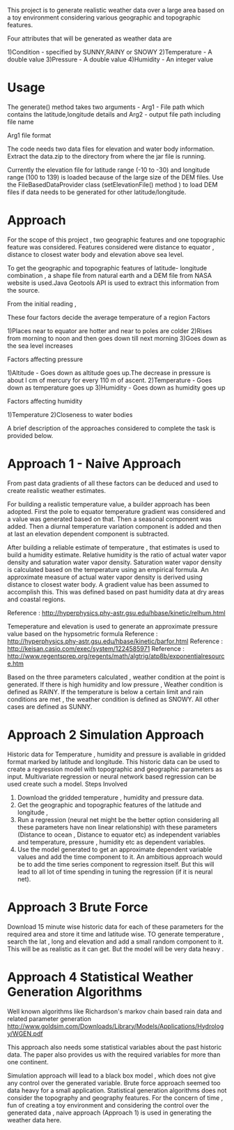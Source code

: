 This project is to generate realistic weather data over a large area based on a toy environment considering various geographic and topographic features.


Four attributes that will be generated as weather data are

1)Condition - specified by SUNNY,RAINY or SNOWY
2)Temperature - A double value
3)Pressure - A double value
4)Humidity - An integer value



Usage 
========================================================
The generate() method takes two arguments - 
Arg1 - File path which contains the latitude,longitude details and 
Arg2 - output file path including file name

Arg1 file format
<STATION NAME><COMMA><LATITUDE><COMMA><LONGITUDE>

The code needs two data files for elevation and water body information.
Extract the data.zip to the directory from where the jar file is running.

Currently the elevation file for latitude range (-10 to -30) and longitude range (100  to 139) is loaded because of the large size of the DEM files. 
Use the FileBasedDataProvider class (setElevationFile() method ) to load  DEM files if data needs to be generated for other latitude/longitude.



Approach
=========================================================

For the scope of this project , two geographic features and one topographic feature was considered. Features considered were distance to equator , distance to closest water body and elevation above sea level.

To get the geographic and topographic features of latitude- longitude combination , a shape file from natural earth and a DEM file from NASA website is used.Java Geotools API is used to extract this information from the source. 

From the initial reading , 

These four factors decide the average temperature of a region
Factors 

1)Places near to equator are hotter and near to poles are colder
2)Rises from morning to noon and then goes down till next morning
3)Goes down as the sea level increases

Factors affecting pressure

1)Altitude - Goes down as altitude goes up.The decrease in pressure is about l cm of
mercury for every 110 m of ascent. 
2)Temperature - Goes down as temperature goes up
3)Humidity - Goes down as humidity goes up

Factors affecting humidity

1)Temperature
2)Closeness to water bodies

A brief description of the approaches considered to complete the task is provided below. 

Approach 1 - Naive Approach
==================================================

From past data gradients of all these factors can be deduced and used to create realistic weather estimates.

For building a realistic temperature value, a builder approach has been adopted. First the pole to equator temperature gradient was considered and a value was generated based on that. Then a seasonal component was added. Then a diurnal temperature variation component is added and then at last an elevation dependent component is subtracted.

After building a reliable estimate of temperature , that estimates is used to build a humidity estimate. Relative humidity is the ratio of actual water vapor density and saturation water vapor density. Saturation water vapor density is calculated based on the temperature using an empirical formula. An approximate measure of actual water vapor density is derived using distance to closest water body. A gradient value has been assumed to accomplish this. This was defined based on past humidity data at dry areas and coastal regions.

Reference : http://hyperphysics.phy-astr.gsu.edu/hbase/kinetic/relhum.html

Temeperature and elevation is used to generate an approximate pressure value based on the hypsometric formula
Reference : http://hyperphysics.phy-astr.gsu.edu/hbase/kinetic/barfor.html
Reference : http://keisan.casio.com/exec/system/1224585971
Reference : http://www.regentsprep.org/regents/math/algtrig/atp8b/exponentialresource.htm

Based on the three parameters calculated , weather condition at the point is generated. If there is high humidity and low pressure , Weather condition is defined as RAINY. If the temperature is below a certain limit and rain conditions are met , the weather condition is defined as SNOWY. All other cases are defined as SUNNY. 



Approach 2 Simulation Approach
==================================================

Historic data for Temperature , humidity and pressure is avaliable in gridded format marked by latitude and longitude. 
This historic data can be used to create a regression model with topographic and geographic parameters as input.
Multivariate regression or neural network based regression can be used create such a model.
Steps Involved

1) Download the gridded temperature , humidity and pressure data.
2) Get the geographic and topographic features of the latitude and longitude ,
3) Run a regression (neural net might be the better option considering all these parameters have non linear relationship) with these parameters (Distance to ocean , Distance to equator etc) as independent variables and temperature, pressure , humidity etc as dependent variables.  
4) Use the model generated to  get an approximate dependent variable values and add the time component to it. An ambitious approach would be to add the time series component to regression itself. But this will lead to all lot of time spending in tuning the regression (if it is neural net).


Approach 3 Brute Force
===================================================

Download 15 minute wise historic data for each of these parameters for the required area and store it time and latitude wise.
TO generate temperature , search the lat , long and elevation and add a small random component to it. This will be as realistic as it can get.
But the model will be very data heavy .

Approach 4 Statistical Weather Generation Algorithms
=====================================================
Well known algorithms like Richardson's markov chain based rain data  and related parameter generation
http://www.goldsim.com/Downloads/Library/Models/Applications/Hydrology/WGEN.pdf

This approach also needs some statistical variables about the past historic data. The paper also provides us with the required variables for more than one continent.

 Simulation approach will lead to a black box model , which does not give any control over the generated variable.  Brute force approach seemed too data heavy for a small application.  Statistical generation algorithms does not consider the topography and geography features. For the concern of time , fun of creating a toy environment and considering the control over the generated data , naive approach (Approach 1) is used in generating the weather data here.






 